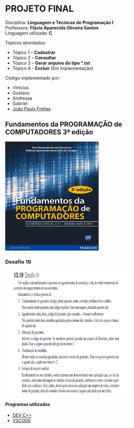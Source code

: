 # PROJETO FINAL
Disciplina: __Linguagem e Técnicas de Programação I__</br>
Professora: __Flávia Aparecida Oliveira Santos__</br>
Linguagem utilizada: __C__ </br>

Tópicos abordados:
* Tópico 1 – __Cadastrar__
* Tópico 2 – __Consultar__
* Tópico 3 – __Gerar arquivo do tipo *.txt__
* Tópico 4 - __Excluir__ (Em implementação)

Código implementado por: </br>
* Vinicius
* Gustavo
* Andressa
* Gabriel
* [João Paulo Freitas](https://github.com/jpfreitasalvi)

## Fundamentos da PROGRAMAÇÃO de COMPUTADORES 3ª edição
<img src="./_imagens/livro.jpg" width="300" height="350"/>

### Desafio 19
<img src="./_imagens/desafio19.png" width="400" height="400"/>

#### Programas utilizados
* [DEV C++](https://sourceforge.net/projects/orwelldevcpp/)
* [VSCODE](https://code.visualstudio.com/)
